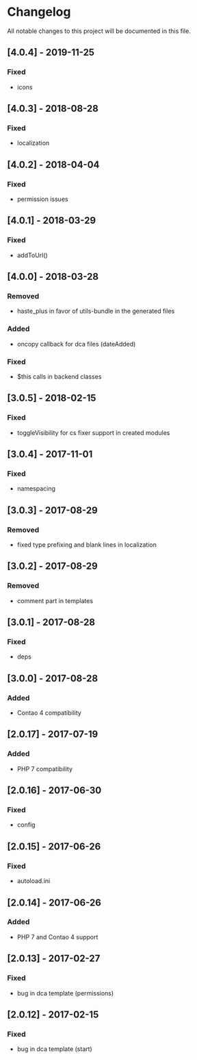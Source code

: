 # Changelog
All notable changes to this project will be documented in this file.

## [4.0.4] - 2019-11-25

### Fixed
- icons

## [4.0.3] - 2018-08-28

### Fixed
- localization

## [4.0.2] - 2018-04-04

### Fixed
- permission issues

## [4.0.1] - 2018-03-29

### Fixed
- addToUrl()

## [4.0.0] - 2018-03-28

### Removed
- haste_plus in favor of utils-bundle in the generated files

### Added
- oncopy callback for dca files (dateAdded)

### Fixed
- $this calls in backend classes

## [3.0.5] - 2018-02-15

### Fixed
- toggleVisibility for cs fixer support in created modules

## [3.0.4] - 2017-11-01

### Fixed
- namespacing

## [3.0.3] - 2017-08-29

### Removed
- fixed type prefixing and blank lines in localization

## [3.0.2] - 2017-08-29

### Removed
- comment part in templates

## [3.0.1] - 2017-08-28

### Fixed
- deps

## [3.0.0] - 2017-08-28

### Added
- Contao 4 compatibility

## [2.0.17] - 2017-07-19

### Added
- PHP 7 compatibility

## [2.0.16] - 2017-06-30

### Fixed
- config

## [2.0.15] - 2017-06-26

### Fixed
- autoload.ini

## [2.0.14] - 2017-06-26

### Added
- PHP 7 and Contao 4 support

## [2.0.13] - 2017-02-27

### Fixed
- bug in dca template (permissions)

## [2.0.12] - 2017-02-15

### Fixed
- bug in dca template (start)

